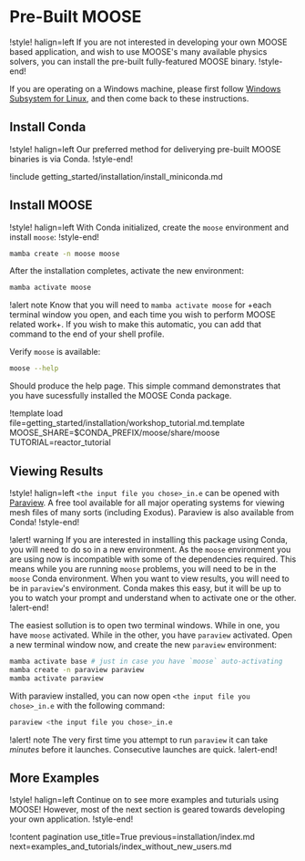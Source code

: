 # Pre-Built MOOSE

!style! halign=left
If you are not interested in developing your own MOOSE based application, and wish to use MOOSE's
many available physics solvers, you can install the pre-built fully-featured MOOSE binary.
!style-end!

If you are operating on a Windows machine, please first follow
[Windows Subsystem for Linux](installation/windows.md), and then come back to these instructions.

## Install Conda

!style! halign=left
Our preferred method for deliverying pre-built MOOSE binaries is via Conda.
!style-end!

!include getting_started/installation/install_miniconda.md

## Install MOOSE

!style! halign=left
With Conda initialized, create the `moose` environment and install `moose`:
!style-end!

```bash
mamba create -n moose moose
```

After the installation completes, activate the new environment:

```bash
mamba activate moose
```

!alert note
Know that you will need to `mamba activate moose` for +each terminal window you open, and each time
you wish to perform MOOSE related work+. If you wish to make this automatic, you can add that
command to the end of your shell profile.

Verify `moose` is available:

```bash
moose --help
```

Should produce the help page. This simple command demonstrates that you have sucessfully installed
the MOOSE Conda package.

!template load file=getting_started/installation/workshop_tutorial.md.template MOOSE_SHARE=$CONDA_PREFIX/moose/share/moose TUTORIAL=reactor_tutorial

## Viewing Results

!style! halign=left
`<the input file you chose>_in.e` can be opened with [Paraview](https://www.paraview.org/). A free
tool available for all major operating systems for viewing mesh files of many sorts (including
Exodus). Paraview is also available from Conda!
!style-end!

!alert! warning
If you are interested in installing this package using Conda, you will need to do so in a new
environment. As the `moose` environment you are using now is incompatible with some of the
dependencies required. This means while you are running `moose` problems, you will need to be in the
`moose` Conda environment. When you want to view results, you will need to be in `paraview`'s
environment. Conda makes this easy, but it will be up to you to watch your prompt and understand
when to activate one or the other.
!alert-end!

The easiest sollution is to open two terminal windows. While in one, you have `moose` activated.
While in the other, you have `paraview` activated. Open a new terminal window now, and create the
new `paraview` environment:

```bash
mamba activate base # just in case you have `moose` auto-activating
mamba create -n paraview paraview
mamba activate paraview
```

With paraview installed, you can now open `<the input file you chose>_in.e` with the following
command:

```bash
paraview <the input file you chose>_in.e
```

!alert! note
The very first time you attempt to run `paraview` it can take *minutes* before it launches.
Consecutive launches are quick.
!alert-end!

## More Examples

!style! halign=left
Continue on to see more examples and tuturials using MOOSE! However, most of the next section is
geared towards developing your own application.
!style-end!

!content pagination use_title=True
                    previous=installation/index.md
                    next=examples_and_tutorials/index_without_new_users.md
